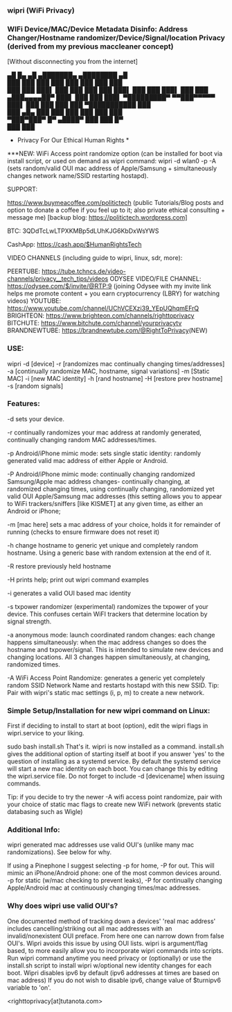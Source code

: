 ### wipri (WiFi Privacy)


### WIFi Device/MAC/Device Metadata Disinfo: Address Changer/Hostname randomizer/Device/Signal/location Privacy (derived from my previous maccleaner concept)


[Without disconnecting you from the internet]


 ▄█     █▄   ▄█     ▄███████▄    ▄████████  ▄█  
███     ███ ███    ███    ███   ███    ███ ███  
███     ███ ███▌   ███    ███   ███    ███ ███▌ 
███     ███ ███▌   ███    ███  ▄███▄▄▄▄██▀ ███▌ 
███     ███ ███▌ ▀█████████▀  ▀▀███▀▀▀▀▀   ███▌ 
███     ███ ███    ███        ▀███████████ ███  
███ ▄█▄ ███ ███    ███          ███    ███ ███  
 ▀███▀███▀  █▀    ▄████▀        ███    ███ █▀   
                                ███    ███   




* Privacy For Our Ethical Human Rights *


***NEW: WiFi Access point randomize option (can be installed for boot via install script, or used on demand as wipri command: wipri -d wlan0 -p -A (sets random/valid OUI mac address of Apple/Samsung + simultaneously changes network name/SSID restarting hostapd).




SUPPORT:


https://www.buymeacoffee.com/politictech (public Tutorials/Blog posts and option to donate a coffee if you feel up to it; also private ethical consulting + message me) 		[backup blog: https://politictech.wordpress.com]

BTC: 3QDdTcLwLTPXKMBp5dLUhKJG6KbDxWsYWS

CashApp: https://cash.app/$HumanRightsTech




VIDEO CHANNELS (including guide to wipri, linux, sdr, more):


PEERTUBE: https://tube.tchncs.de/video-channels/privacy__tech_tips/videos
ODYSEE VIDEO/FILE CHANNEL: https://odysee.com/$/invite/@RTP:9		(joining Odysee with my invite link helps me promote content + you earn cryptocurrency (LBRY) for watching videos)
YOUTUBE: https://www.youtube.com/channel/UChVCEXzi39_YEpUQhqmEFrQ​
BRIGHTEON: https://www.brighteon.com/channels/righttoprivacy
BITCHUTE: https://www.bitchute.com/channel/yourprivacytv
BRANDNEWTUBE: https://brandnewtube.com/@RightToPrivacy​ (NEW)



### USE:

wipri -d [device] -r [randomizes mac continually changing times/addresses] -a [continually randomize MAC, hostname, signal variations] -m [Static MAC] -i [new MAC identity] -h [rand hostname] -H [restore prev hostname] -s [random signals]


### Features:

-d sets your device.

-r continually randomizes your mac address at randomly generated, continually changing random MAC addresses/times.

-p Android/iPhone mimic mode: sets single static identity: randomly generated valid mac address of either Apple or Android.

-P Android/iPhone mimic mode: continually changing randomized Samsung/Apple mac address changes- continually changing, at randomized changing times, using continually changing, randomized yet valid OUI Apple/Samsung mac addresses (this setting allows you to appear to WiFi trackers/sniffers [like KISMET] at any given time, as either an Android or iPhone;

-m [mac here] sets a mac address of your choice, holds it for remainder of running (checks to ensure firmware does not reset it)

-h change hostname to generic yet unique and completely random hostname. Using a generic base with random extension at the end of it.

-R restore previously held hostname

-H prints help; print out wipri command examples

-i generates a valid OUI based mac identity

-s txpower randomizer (experimental) randomizes the txpower of your device. This confuses certain WiFI trackers that determine location by signal strength.

-a anonymous mode: launch coordinated random changes: each change happens simultaneously: when the mac address changes so does the hostname and txpower/signal. This is intended to simulate new devices and changing locations. All 3 changes happen simultaneously, at changing, randomized times.

-A WiFi Access Point Randomize: generates a generic yet completely random SSID Network Name and restarts hostapd with this new SSID. Tip: Pair with wipri's static mac settings (i, p, m) to create a new network.


### Simple Setup/Installation for new wipri command on Linux:

First if deciding to install to start at boot (option), edit the wipri flags in wipri.service to your liking. 

sudo bash install.sh
That's it. wipri is now installed as a command. install.sh gives the additional option of starting itself at boot
if you answer 'yes' to the question of installing as a systemd service. By default the systemd service will start
a new mac identity on each boot. You can change this by editing the wipri.service file.
Do not forget to include -d [devicename] when issuing commands.

Tip: if you decide to try the newer -A wifi access point randomize, pair with your choice of static mac flags to create new WiFi network (prevents static databasing such as Wigle)


### Additional Info:

wipri generated mac addresses use valid OUI's (unlike many mac randomizations). See below for why.

If using a Pinephone I suggest selecting -p for home, -P for out. This will mimic an iPhone/Android phone: one of the most common devices around. -p for static (w/mac checking to prevent leaks), -P for continually changing Apple/Android mac at continuously changing times/mac addresses.


### Why does wipri use valid OUI's?

One documented method of tracking down a devices' 'real mac address' includes
cancelling/striking out all mac addresses with an invalid/nonexistent OUI preface.
From here one can narrow down from false OUI's. Wipri avoids this issue by using OUI lists.
wipri is argument/flag based, to more easily allow you to incorporate wipri commands into scripts.
Run wipri command anytime you need privacy or (optionally) or use the install.sh script to install
wipri w/optional new identity changes for each boot. Wipri disables ipv6 by default 
(ipv6 addresses at times are based on mac address) If you do not wish to disable ipv6, change value of 
$turnipv6 variable to 'on'.


<righttoprivacy[at]tutanota.com>
